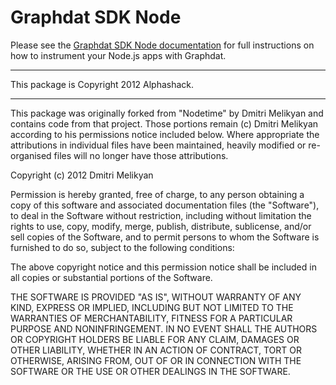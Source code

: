 Graphdat SDK Node
====

Please see the [Graphdat SDK Node documentation](http://support.graphdat.com/knowledgebase/articles/92908-node-js-instrumentation) for full instructions on how to instrument your Node.js apps with Graphdat.

----

This package is Copyright 2012 Alphashack.

----

This package was originally forked from "Nodetime" by Dmitri Melikyan and contains code from that project. Those portions remain (c) Dmitri Melikyan according to his permissions notice included below. Where appropriate the attributions in individual files have been maintained, heavily modified or re-organised files will no longer have those attributions.

Copyright (c) 2012 Dmitri Melikyan

Permission is hereby granted, free of charge, to any person obtaining a copy of this software and associated documentation files (the "Software"), to deal in the Software without restriction, including without limitation the rights to use, copy, modify, merge, publish, distribute, sublicense, and/or sell copies of the Software, and to permit persons to whom the Software is furnished to do so, subject to the following conditions:

The above copyright notice and this permission notice shall be included in all copies or substantial portions of the Software.

THE SOFTWARE IS PROVIDED "AS IS", WITHOUT WARRANTY OF ANY KIND, EXPRESS OR IMPLIED, INCLUDING BUT NOT LIMITED TO THE WARRANTIES OF MERCHANTABILITY, FITNESS FOR A PARTICULAR PURPOSE AND NONINFRINGEMENT. IN NO EVENT SHALL THE AUTHORS OR COPYRIGHT HOLDERS BE LIABLE FOR ANY CLAIM, DAMAGES OR OTHER LIABILITY, WHETHER IN AN ACTION OF CONTRACT, TORT OR OTHERWISE, ARISING FROM, OUT OF OR IN CONNECTION WITH THE SOFTWARE OR THE USE OR OTHER DEALINGS IN THE SOFTWARE.

